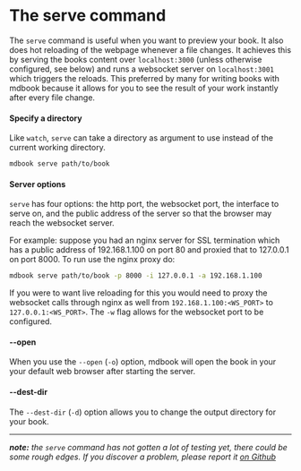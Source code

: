 # The serve command

The `serve` command is useful when you want to preview your book. It also does hot reloading of the webpage whenever a file changes.
It achieves this by serving the books content over `localhost:3000` (unless otherwise configured, see below) and runs a websocket server on `localhost:3001` which triggers the reloads.
This preferred by many for writing books with mdbook because it allows for you to see the result of your work instantly after every file change.

#### Specify a directory

Like `watch`, `serve` can take a directory as argument to use instead of the
current working directory.

```bash
mdbook serve path/to/book
```


#### Server options

`serve` has four options: the http port, the websocket port, the interface to serve on, and the public address of the server so that the browser may reach the websocket server.

For example: suppose you had an nginx server for SSL termination which has a public address of 192.168.1.100 on port 80 and proxied that to 127.0.0.1 on port 8000. To run use the nginx proxy do:

```bash
mdbook serve path/to/book -p 8000 -i 127.0.0.1 -a 192.168.1.100
```

If you were to want live reloading for this you would need to proxy the websocket calls through nginx as well from `192.168.1.100:<WS_PORT>` to `127.0.0.1:<WS_PORT>`. The `-w` flag allows for the websocket port to be configured.

#### --open

When you use the `--open` (`-o`) option, mdbook will open the book in your
your default web browser after starting the server.

#### --dest-dir

The `--dest-dir` (`-d`) option allows you to change the output directory for your book.

-----

***note:*** *the `serve` command has not gotten a lot of testing yet, there could be some rough edges. If you discover a problem, please report it [on Github](https://github.com/rust-lang-nursery/mdBook/issues)*
